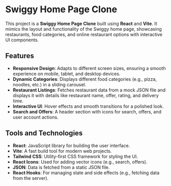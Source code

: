 # Swiggy Home Page Clone

This project is a **Swiggy Home Page Clone** built using **React** and **Vite**. It mimics the layout and functionality of the Swiggy home page, showcasing restaurants, food categories, and online restaurant options with interactive UI components.

## Features

- **Responsive Design**: Adapts to different screen sizes, ensuring a smooth experience on mobile, tablet, and desktop devices.
- **Dynamic Categories**: Displays different food categories (e.g., pizza, noodles, etc.) in a sliding carousel.
- **Restaurant Listings**: Fetches restaurant data from a mock JSON file and displays it with details like restaurant name, offer, rating, and delivery time.
- **Interactive UI**: Hover effects and smooth transitions for a polished look.
- **Search and Offers**: A header section with icons for search, offers, and user account actions.

## Tools and Technologies

- **React**: JavaScript library for building the user interface.
- **Vite**: A fast build tool for modern web projects.
- **Tailwind CSS**: Utility-first CSS framework for styling the UI.
- **React Icons**: Used for adding vector icons (e.g., search, offers).
- **JSON**: Data is fetched from a static JSON file.
- **React Hooks**: For managing state and side effects (e.g., fetching data from the server).
